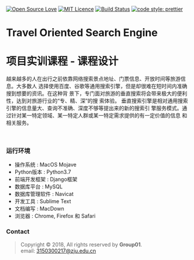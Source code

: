 [![Open Source Love](https://badges.frapsoft.com/os/v2/open-source.svg?v=103)](https://github.com/ellerbrock/open-source-badges/)
[![MIT Licence](https://badges.frapsoft.com/os/mit/mit.svg?v=103)](https://opensource.org/licenses/mit-license.php)
[![Build Status](https://travis-ci.com/AerysNan/ChallengeHub.svg?token=UB5Xzp6dhS72fDX13on9&branch=master)](https://travis-ci.com/AerysNan/ubiquitous-potato)
[![code style: prettier](https://img.shields.io/badge/code_style-prettier-ff69b4.svg?style=flat-square)](https://github.com/prettier/prettier)

# Travel Oriented Search Engine
# 项目实训课程 - 课程设计

越来越多的人在出行之前依靠网络搜索景点地址、门票信息、开放时间等旅游信息。大多数人 选择使用百度、谷歌等通用搜索引擎，但是却很难在短时间内准确搜到想要的资讯。在这种背 景下，专门面对旅游的垂直搜索将会带来极大的便利性，达到对旅游行业的“专、精、深”的搜 索体验。
垂直搜索引擎是相对通用搜索引擎的信息量大、查询不准确、深度不够等提出来的新的搜索引 擎服务模式。通过针对某一特定领域、某一特定人群或某一特定需求提供的有一定价值的信息 和相关服务。


<br>


### 运行环境
- 操作系统	: MacOS Mojave
- Python版本 : Python3.7
- 前端开发框架 : Django框架
- 数据库平台 : MySQL
- 数据库管理软件 : Navicat
- 开发工具 : Sublime Text
- 文档编写 : MacDown
- 浏览器 	: Chrome, Firefox 和 Safari  


### Contact

> Copyright ©️ 2018, All rights reserved by **Group01**. <br>
> email: [3150300217@zju.edu.cn](mailto:3150300217@zju.edu.cn) 